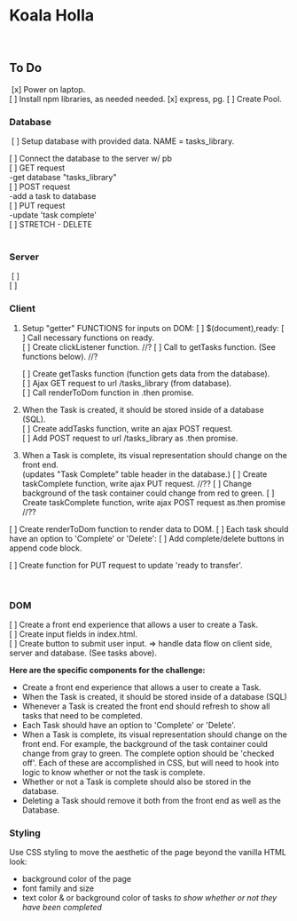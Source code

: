 # Koala Holla
​
## To Do
​
[x] Power on laptop.   
[ ] Install npm libraries, as needed needed. 
    [x] express, pg. 
[ ] Create Pool. 
​
### Database
​
[ ] Setup database with provided data. NAME = tasks_library.  
     
[ ] Connect the database to the server w/ pb  
    [ ] GET request  
            -get database "tasks_library"  
    [ ] POST request  
            -add a task to database  
    [ ] PUT request  
            -update 'task complete'   
    [ ] STRETCH - DELETE  
​
### Server
​
[ ]  
[ ] 
​
### Client
1. Setup "getter" FUNCTIONS for inputs on DOM:
    [ ] $(document),ready:
        [ ] Call necessary functions on ready.  
            [ ] Create clickListener function.  //?
            [ ] Call to getTasks function. (See functions below). //?

    [ ] Create getTasks function (function gets data from the database).  
        [ ] Ajax GET request to url /tasks_library (from database).  
        [ ] Call renderToDom function in .then promise.  

2. When the Task is created, it should be stored inside of a database (SQL).  
    [ ] Create addTasks function, write an ajax POST request.  
        [ ] Add POST request to url /tasks_library as .then promise.  

3. When a Task is complete, its visual representation should change on the front end.  
    (updates "Task Complete" table header in the database.)
    [ ] Create taskComplete function, write ajax PUT request.  //??
        [ ] Change background of the task container could change from red to green.
        [ ] Create taskComplete function, write ajax POST request as.then promise //??

[ ] Create renderToDom function to render data to DOM.
    [ ] Each task should have an option to 'Complete' or 'Delete':
        [ ] Add complete/delete buttons in append code block.   
        
[ ] Create function for PUT request to update 'ready to transfer'.  

​
### DOM
[ ] Create a front end experience that allows a user to create a Task.  
    [ ] Create input fields in index.html.  
    [ ] Create button to submit user input.
        => handle data flow on client side, server and database. (See tasks above). 

**Here are the specific components for the challenge:**

* Create a front end experience that allows a user to create a Task.
* When the Task is created, it should be stored inside of a database (SQL)
* Whenever a Task is created the front end should refresh to show all tasks that need to be completed.
* Each Task should have an option to 'Complete' or 'Delete'.
* When a Task is complete, its visual representation should change on the front end. For example, the background of the task container could change from gray to green. The complete option should be  'checked off'. Each of these are accomplished in CSS, but will need to hook into logic to know whether or not the task is complete.
* Whether or not a Task is complete should also be stored in the database.
* Deleting a Task should remove it both from the front end as well as the Database.

### Styling

Use CSS styling to move the aesthetic of the page beyond the vanilla HTML look:
  - background color of the page
  - font family and size
  - text color & or background color of tasks *to show whether or not they have been completed*